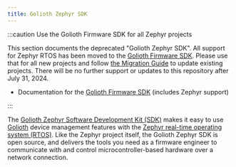 ```yaml
---
title: Golioth Zephyr SDK
---
```


:::caution Use the Golioth Firmware SDK for all Zephyr projects

This section documents the deprecated "Golioth Zephyr SDK". All support for
Zephyr RTOS has been moved to the [Golioth Firmware
SDK](https://github.com/golioth/golioth-firmware-sdk). Please use that for all
new projects and follow [the Migration
Guide](https://github.com/golioth/golioth-firmware-sdk/blob/main/docs/Migration_Guide_Zephyr.md)
to update existing projects. There will be no further support or updates to this
repository after July 31, 2024.

- Documentation for the [Golioth Firmware SDK](/firmware/golioth-firmware-sdk/)
  (includes Zephyr support)

:::

The [Golioth Zephyr Software Development Kit (SDK)](https://github.com/golioth/golioth-zephyr-sdk) makes it easy to use [Golioth](https://golioth.io/) device management features with the [Zephyr real-time operating system (RTOS)](https://zephyrproject.org/). Like the Zephyr project itself, the Golioth Zephyr SDK is open source, and delivers the tools you need as a firmware engineer to communicate with and control microcontroller-based hardware over a network connection.
